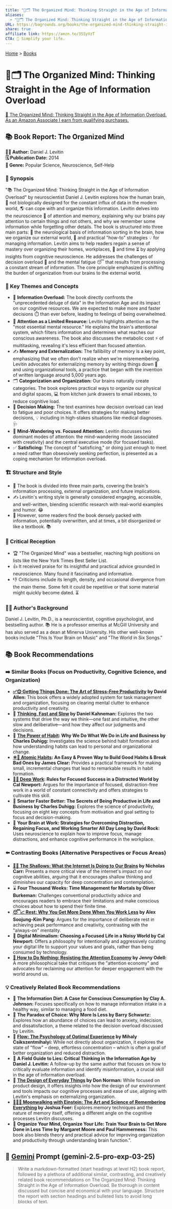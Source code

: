 ```yaml
---
title: "🧠🗂️ The Organized Mind: Thinking Straight in the Age of Information Overload"
aliases:
  - "🧠🗂️ The Organized Mind: Thinking Straight in the Age of Information Overload"
URL: https://bagrounds.org/books/the-organized-mind-thinking-straight-in-the-age-of-information-overload
share: true
affiliate link: https://amzn.to/3SSyVzT
CTA: 🧠 Simplify your life.
---
```

[Home](../index.md) > [Books](./index.md)  
# 🧠🗂️ The Organized Mind: Thinking Straight in the Age of Information Overload  
[🛒 The Organized Mind: Thinking Straight in the Age of Information Overload. As an Amazon Associate I earn from qualifying purchases.](https://amzn.to/3SSyVzT)  
  
## 📚 Book Report: The Organized Mind  
  
**🧑‍💻 Author:** Daniel J. Levitin  
**🗓️ Publication Date:** 2014  
**🔖 Genre:** Popular Science, Neuroscience, Self-Help  
  
### 📝 Synopsis  
  
"📚 The Organized Mind: Thinking Straight in the Age of Information Overload" by neuroscientist Daniel J. Levitin explores how the human brain, 🧠 not biologically designed for the constant influx of data in the modern world, 🌎 can cope with and organize this information. Levitin delves into the neuroscience 🧠 of attention and memory, explaining why our brains pay attention to certain things and not others, and why we remember some information while forgetting other details. The book is structured into three main parts: 🧩 the neurological basis of information sorting in the brain, how we organize our external world, 🏡 and practical "how-to" strategies 💡 for managing information. Levitin aims to help readers regain a sense of mastery over organizing their homes, workplaces, 🏢 and time ⏳ by applying insights from cognitive neuroscience. He addresses the challenges of decision overload 🤯 and the mental fatigue 😴 that results from processing a constant stream of information. The core principle emphasized is shifting the burden of organization from our brains to the external world.  
  
### 🔑 Key Themes and Concepts  
  
* 🤯 **Information Overload:** The book directly confronts the "unprecedented deluge of data" in the Information Age and its impact on our cognitive resources. We are expected to make more and faster decisions ⏱️ than ever before, leading to feelings of being overwhelmed.  
* 🧠 **Attention as a Limited Resource:** Levitin highlights attention as the "most essential mental resource." He explains the brain's attentional system, which filters information and determines what reaches our conscious awareness. The book also discusses the metabolic cost ⚡ of multitasking, revealing it's less efficient than focused attention.  
* ✍️ **Memory and Externalization:** The fallibility of memory is a key point, emphasizing that we often don't realize when we're misremembering. Levitin advocates for externalizing memory by writing things down 📝 and using organizational tools, a practice that began with the invention of written language around 5,000 years ago.  
* 🗂️ **Categorization and Organization:** Our brains naturally create categories. The book explores practical ways to organize our physical and digital spaces, 💻 from kitchen junk drawers to email inboxes, to reduce cognitive load.  
* 🤔 **Decision Making:** The text examines how decision overload can lead to fatigue and poor choices. It offers strategies for making better decisions, 💡 including in high-stakes situations like medical diagnoses. 🩺  
* 🧘 **Mind-Wandering vs. Focused Attention:** Levitin discusses two dominant modes of attention: the mind-wandering mode (associated with creativity) and the central executive mode (for focused tasks).  
* ✅ **Satisficing:** The concept of "satisficing," or doing just enough to meet a need rather than obsessively seeking perfection, is presented as a coping mechanism for information overload.  
  
### 🏗️ Structure and Style  
  
* 🧩 The book is divided into three main parts, covering the brain's information processing, external organization, and future implications.  
* ✍️ Levitin's writing style is generally considered engaging, accessible, and well-written, blending scientific research with real-world examples and humor. 😂  
* 🧱 However, some readers find the book densely packed with information, potentially overwritten, and at times, a bit disorganized or like a textbook. 📚  
  
### 📰 Critical Reception  
  
* 🏆 "The Organized Mind" was a bestseller, reaching high positions on lists like the New York Times Best Seller List.  
* 👍 It received praise for its insightful and practical advice grounded in neuroscience. Many found it fascinating and informative.  
* 👎 Criticisms include its length, density, and occasional divergence from the main theme. Some felt it could be repetitive or that some material might quickly become dated. ⏳  
  
### 🧑‍🏫 Author's Background  
  
Daniel J. Levitin, Ph.D., is a neuroscientist, cognitive psychologist, and bestselling author. 📚 He is a professor emeritus at McGill University and has also served as a dean at Minerva University. His other well-known books include "This Is Your Brain on Music" and "The World in Six Songs."  
  
## 📚 Book Recommendations  
  
### ➡️ Similar Books (Focus on Productivity, Cognitive Science, and Organization)  
  
* **[✅😌 Getting Things Done: The Art of Stress-Free Productivity](./getting-things-done-the-art-of-stress-free-productivity.md) by David Allen:** This book offers a widely adopted system for task management and organization, focusing on clearing mental clutter to enhance productivity and creativity.  
* 🧠 **[Thinking, Fast and Slow](./thinking-fast-and-slow.md) by Daniel Kahneman:** Explores the two systems that drive the way we think—one fast and intuitive, the other slow and deliberative—and how they affect our judgments and decisions.  
* 💪 **[The Power of Habit](./the-power-of-habit.md): Why We Do What We Do in Life and Business by Charles Duhigg:** Investigates the science behind habit formation and how understanding habits can lead to personal and organizational change.  
* **[⚛️🔄 Atomic Habits](./atomic-habits.md): An Easy & Proven Way to Build Good Habits & Break Bad Ones by James Clear:** Provides a practical framework for making small, incremental changes that lead to remarkable results in habit formation.  
* **[🤿💼 Deep Work](./deep-work.md): Rules for Focused Success in a Distracted World by Cal Newport:** Argues for the importance of focused, distraction-free work in a world of constant connectivity and offers strategies to cultivate this skill.  
* 🚀 **Smarter Faster Better: The Secrets of Being Productive in Life and Business by Charles Duhigg:** Explores the science of productivity, focusing on eight key concepts from motivation and goal setting to focus and decision-making.  
* 🧠 **Your Brain at Work: Strategies for Overcoming Distraction, Regaining Focus, and Working Smarter All Day Long by David Rock:** Uses neuroscience to explain how to improve focus, manage distractions, and enhance cognitive performance in the workplace.  
  
### ⬅️ Contrasting Books (Alternative Perspectives or Focus Areas)  
  
* **[📱🧠 The Shallows: What the Internet Is Doing to Our Brains](./the-shallows-what-the-internet-is-doing-to-our-brains.md) by Nicholas Carr:** Presents a more critical view of the internet's impact on our cognitive abilities, arguing that it encourages shallow thinking and diminishes our capacity for deep concentration and contemplation.  
* ⌛ **Four Thousand Weeks: Time Management for Mortals by Oliver Burkeman:** Challenges conventional productivity advice and encourages readers to embrace their limitations and make conscious choices about how to spend their finite time.  
* **[😴📈 Rest: Why You Get More Done When You Work Less](./rest-why-you-get-more-done-when-you-work-less.md) by Alex Soojung-Kim Pang:** Argues for the importance of deliberate rest in achieving peak performance and creativity, contrasting with the "always-on" mentality.  
* 📱 **Digital Minimalism: Choosing a Focused Life in a Noisy World by Cal Newport:** Offers a philosophy for intentionally and aggressively curating your digital life to support your values and goals, rather than being consumed by technology.  
* **[📵 How to Do Nothing: Resisting the Attention Economy](./how-to-do-nothing-resisting-the-attention-economy.md) by Jenny Odell:** A more philosophical take that critiques the "attention economy" and advocates for reclaiming our attention for deeper engagement with the world around us.  
  
### 💡 Creatively Related Book Recommendations  
  
* 🥗 **The Information Diet: A Case for Conscious Consumption by Clay A. Johnson:** Focuses specifically on how to manage information intake in a healthy way, similar to managing a food diet.  
* 🤔 **The Paradox of Choice: Why More Is Less by Barry Schwartz:** Explores how an abundance of choices can lead to anxiety, indecision, and dissatisfaction, a theme related to the decision overload discussed by Levitin.  
* 🌊 **[Flow: The Psychology of Optimal Experience](./flow-the-psychology-of-optimal-experience.md) by Mihaly Csikszentmihalyi:** While not directly about organization, it explores the state of "flow" – deep, effortless concentration – which is often a goal of better organization and reduced distraction.  
* 🧐 **A Field Guide to Lies: Critical Thinking in the Information Age by Daniel J. Levitin:** A follow-up by the same author that focuses on how to critically evaluate information and identify misinformation, a crucial skill in the age of information overload.  
* 📐 **[The Design of Everyday Things](./the-design-of-everyday-things.md) by Don Norman:** While focused on product design, it offers insights into how the design of our environment and tools impacts our cognitive processes and ease of use, aligning with Levitin's emphasis on externalizing organization.  
* **[🚶‍♂️🧠 Moonwalking with Einstein: The Art and Science of Remembering Everything](./moonwalking-with-einstein-the-art-and-science-of-remembering-everything.md) by Joshua Foer:** Explores memory techniques and the nature of memory itself, offering a different angle on the cognitive processes Levitin discusses.  
* 🧠 **Organize Your Mind, Organize Your Life: Train Your Brain to Get More Done in Less Time by Margaret Moore and Paul Hammerness:** This book also blends theory and practical advice for improving organization and productivity through understanding brain function.".  
  
## 💬 [Gemini](../software/gemini.md) Prompt (gemini-2.5-pro-exp-03-25)  
> Write a markdown-formatted (start headings at level H2) book report, followed by a plethora of additional similar, contrasting, and creatively related book recommendations on The Organized Mind: Thinking Straight in the Age of Information Overload. Be thorough in content discussed but concise and economical with your language. Structure the report with section headings and bulleted lists to avoid long blocks of text.